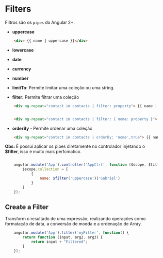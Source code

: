 # Filters

Filtros são os `pipes` do Angular 2+.

- **uppercase**

```html
    <div> {{ name | uppercase }}</div>
```

- **lowercase**

- **date**

- **currency** 

- **number** 

- **limitTo:** Permite limitar uma coleção ou uma string. 

- **filter:**  Permite filtrar uma coleção


```html
    <div ng-repeat="contact in contacts | filter: property"> {{ name | uppercase }}</div>


    <div ng-repeat="contact in contacts | filter: { nome: property }"> {{ name | uppercase }}</div>
```

- **orderBy** - Permite ordenar uma coleção

```html
    <div ng-repeat="contact in contacts | orderBy: 'nome',true"> {{ name | uppercase }}</div>
```

**Obs:** É possui aplicar os pipes diretamente no controlador injetando o **$filter**, isso é muito mais perfomatico.

```js

    angular.module('App').controller('AppCtrl', function ($scope, $filter, uppercaseFilter) {
        $scope.collection = [
            {
                name: $filter('uppercase')('Gabriel')
            }
        ]
    });
```

## Create a Filter

Transform o resultado de uma expressão, realizando operações como formatação de data, a conversão de moeda e a ordenação de Array.


```js
    angular.module('App').filter('myFilter', function() {
        return function (input, arg2, arg3) {
            return input + "Filtered";
        }
    });
```
